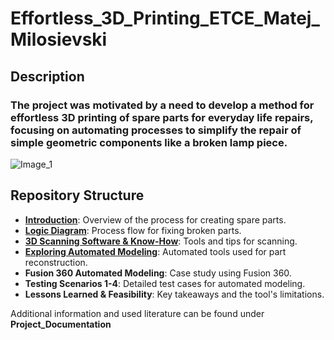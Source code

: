 # Effortless_3D_Printing_ETCE_Matej_Milosievski

## Description
### The project was motivated by a need to develop a method for effortless 3D printing of spare parts for everyday life repairs, focusing on automating processes to simplify the repair of simple geometric components like a broken lamp piece.
![Image_1](https://github.com/user-attachments/assets/695149f7-981e-41f4-877d-364ab745e4c9)


## Repository Structure
- [**Introduction**](https://github.com/Matej-Milosievski/Effortless_3D_Printing_ETCE_Matej_Milosievski/blob/main/Introduction.md): Overview of the process for creating spare parts.
- [**Logic Diagram**](https://github.com/Matej-Milosievski/Effortless_3D_Printing_ETCE_Matej_Milosievski/blob/main/Logic_Diagram.md): Process flow for fixing broken parts.
- [**3D Scanning Software & Know-How**](https://github.com/Matej-Milosievski/Effortless_3D_Printing_ETCE_Matej_Milosievski/blob/main/3D_Scanning_%26_Know_How.md): Tools and tips for scanning.
- [**Exploring Automated Modeling**](https://github.com/Matej-Milosievski/Effortless_3D_Printing_ETCE_Matej_Milosievski/blob/main/Exploring_Automated_Modeling.md): Automated tools used for part reconstruction.
- **Fusion 360 Automated Modeling**: Case study using Fusion 360.
- **Testing Scenarios 1-4**: Detailed test cases for automated modeling.
- **Lessons Learned & Feasibility**: Key takeaways and the tool's limitations.

Additional information and used literature can be found under **Project_Documentation**
